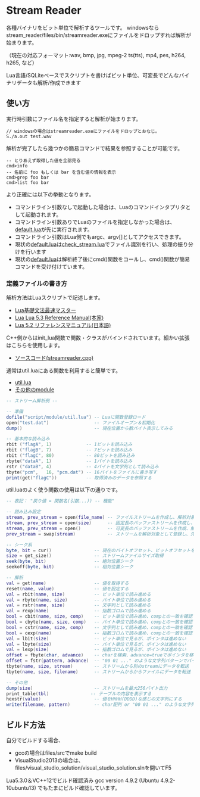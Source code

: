 # Stream Reader

各種バイナリをビット単位で解析するツールです。
windowsならstream_reader/files/bin/streamreader.exeにファイルをドロップすれば解析が始まります。

（現在の対応フォーマット:wav, bmp, jpg, mpeg-2 ts(tts), mp4, pes, h264, h265, など）


Lua言語/SQLiteベースでスクリプトを書けばビット単位、可変長でどんなバイナリデータも解析/作成できます

## 使い方

実行時引数にファイル名を指定すると解析が始まります。
```
// windowsの場合はstreamreader.exeにファイルをドロップとおなじ。
S./a.out test.wav
```
解析が完了したら幾つかの簡易コマンドで結果を参照することが可能です。
```
-- とりあえず取得した値を全部見る
cmd>info
-- 名前に foo もしくは bar を含む値の情報を表示
cmd>grep foo bar
cmd>list foo bar
```
より正確には以下の挙動となります。
* コマンドライン引数なしで起動した場合は、Luaのコマンドインタプリタとして起動されます。
* コマンドライン引数ありでLuaのファイルを指定しなかった場合は、[default.lua][1]が先に実行されます。
* コマンドライン引数はLua側でもargc、argv[]としてアクセスできます。
* 現状の[default.lua][1]は[check_stream.lua][2]でファイル識別を行い、処理の振り分けを行います
* 現状の[default.lua][1]は解析終了後にcmd()関数をコールし、cmd()関数が簡易コマンドを受け付けています。


### 定義ファイルの書き方

解析方法はLuaスクリプトで記述します。
* [Lua基礎文法最速マスター](http://handasse.blogspot.com/2010/02/lua.html)
* [Lua Lua 5.3 Reference Manual(本家)](http://www.lua.org/manual/5.3/)
* [Lua 5.2 リファレンスマニュアル(日本語)](http://milkpot.sakura.ne.jp/lua/lua52_manual_ja.html)

C++側からはinit_lua関数で関数・クラスがバインドされています。細かい拡張はこちらを使用します。
* [ソースコード(streamreader.cpp)](https://github.com/rflab/stream_reader/blob/master/files/src/streamreader.cpp)

通常はutil.luaにある関数を利用すると簡単です。
* [util.lua](https://github.com/rflab/stream_reader/blob/master/files/bin/script/module/util.lua)
* [その他のmodule](https://github.com/rflab/stream_reader/blob/master/files/bin/script/module/)

```lua
-- ストリーム解析例 --

-- 準備
dofile("script/module/util.lua") -- Luaに関数登録ロード
open("test.dat")                 -- ファイルオープン＆初期化
dump()                           -- 現在位置から数バイト表示してみる

-- 基本的な読み込み
rbit ("flagA", 1)             -- 1ビットを読み込み
rbit ("flagB", 7)             -- 7ビットを読み込み
rbit ("flagC", 80)            -- 80ビットを読み込み
rbyte("dataA", 1)             -- 1バイトを読み込み
rstr ("dataB", 4)             -- 4バイトを文字列として読み込み
tbyte("pcm",   16, "pcm.dat") -- 16バイトをファイルに書き写す
print(get("flagC"))           -- 取得済みのデータを参照する
```
util.luaのよく使う関数の使用は以下の通りです。
```lua
-- 表記： "戻り値 = 関数名(引数...)) -- 機能"

-- 読み込み設定
stream, prev_stream = open(file_name) -- ファイルストリームを作成し、解析対象として登録
stream, prev_stream = open(size)      -- 固定長のバッファストリームを作成し、解析対象として登録
stream, prev_stream = open()          -- 可変長のバッファストリームを作成、解析対象として登録
prev_stream = swap(stream)            -- ストリームを解析対象として登録し、先に登録されていたストリームを返す

-- シーク系
byte, bit = cur()                -- 現在のバイトオフセット、ビットオフセットを取得
size = get_size()                -- ストリームファイルサイズ取得
seek(byte, bit)                  -- 絶対位置シーク
seekoff(byte, bit)               -- 相対位置シーク

-- 解析
val = get(name)                  -- 値を取得する
reset(name, value)               -- 値を設定する
val = rbit(name, size)           -- ビット単位で読み進める
val = rbyte(name, size)          -- バイト単位で読み進める
val = rstr(name, size)           -- 文字列として読み進める
val = rexp(name)                 -- 指数ゴロムで読み進める
bool = cbit(name, size, comp)    -- ビット単位で読み進め、compとの一致を確認
bool = cbyte(name, size, comp)   -- バイト単位で読み進め、compとの一致を確認
bool = cstr(name, size, comp)    -- 文字列として読み進め、compとの一致を確認
bool = cexp(name)                -- 指数ゴロムで読み進め、compとの一致を確認
val = lbit(size)                 -- ビット単位で見るが、ポインタは進めない
val = lbyte(size)                -- バイト単位で見るが、ポインタは進めない
val = lexp(size)                 -- 指数ゴロムで見るが、ポインタは進めない
offset = fbyte(char, advance)    -- charを検索、advance=trueでポインタを移動
offset = fstr(pattern, advance)  -- "00 01 ..." のような文字列パターンでバイナリ列を検索
tbyte(name, size, stream)        -- ストリームから別のstreamにデータを転送
tbyte(name, size, filename)      -- ストリームからからファイルにデータを転送

-- その他
dump(size)                       -- ストリームを最大256バイト出力
print_table(tbl)　　　　         -- テーブルの内容を表示する
hexstr(value)                    -- 値をHHHH(DDDD)な感じの文字列にする
write(filename, pattern)         -- char配列 or "00 01 ..." のような文字列パターンでファイル追記
```
## ビルド方法

自分でビルドする場合、
* gccの場合はfiles/srcでmake build
* VisualStudio2013の場合は、files/visual_studio_solution/visual_studio_solution.slnを開いてF5

Lua5.3.0＆VC++12でビルド確認済み
gcc version 4.9.2 (Ubuntu 4.9.2-10ubuntu13) でもたまにビルド確認しています。

[1]: https://github.com/rflab/stream_reader/blob/master/files/bin/script/default.lua
[2]: https://github.com/rflab/stream_reader/blob/master/files/bin/script/check_stream.lua
